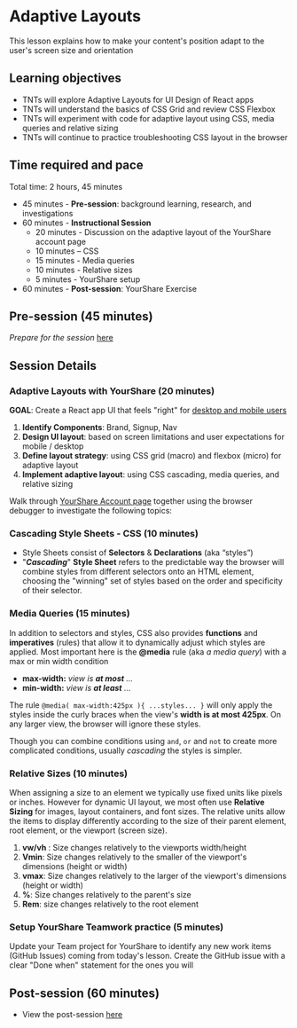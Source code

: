 # Adaptive Layouts

This lesson explains how to make your content's position adapt to the user's screen size and orientation

## Learning objectives

* TNTs will explore Adaptive Layouts for UI Design of React apps
* TNTs will understand the basics of CSS Grid and review CSS Flexbox
* TNTs will experiment with code for adaptive layout using CSS, media queries and relative sizing
*  TNTs will continue to practice troubleshooting CSS layout in the browser

## Time required and pace

Total time: 2 hours, 45 minutes

- 45 minutes - **Pre-session**: background learning, research, and investigations
- 60 minutes - **Instructional Session**
  - 20 minutes - Discussion on the adaptive layout of the  YourShare account page
  - 10 minutes –  CSS
  - 15 minutes - Media queries
  - 10 minutes - Relative sizes
  - 5 minutes - YourShare setup
- 60 minutes - **Post-session**: YourShare Exercise

## Pre-session (45 minutes)

*Prepare for the session* [here](../../../wiki/[ENG2.2]View-component-layout)

## Session Details

### Adaptive Layouts with YourShare (20 minutes)

**GOAL**: Create a React app UI that feels "right" for [desktop and mobile users](./[ENG3.0]YourShare-layout.pdf)

1. **Identify Components**: Brand, Signup, Nav
2. **Design UI layout**: based on screen limitations and user expectations for mobile / desktop 
3. **Define layout strategy**: using CSS grid (macro) and flexbox (micro) for adaptive layout
4. **Implement adaptive layout**: using CSS cascading, media queries, and relative sizing

Walk through [YourShare Account page](https://github.com/tnt-summer-academy/Samples/tree/main/Week_3/adaptive-layouts) together using the browser debugger to investigate the following topics:

### Cascading Style Sheets - CSS (10 minutes)

- Style Sheets consist of **Selectors** & **Declarations** (aka “styles”)
- "***Cascading***" **Style Sheet** refers to the predictable way the browser will combine styles from different selectors onto an HTML element, choosing the "winning" set of styles based on the order and specificity of their selector. 

### Media Queries (15 minutes)

In addition to selectors and styles, CSS also provides **functions** and **imperatives** (rules) that allow it to dynamically adjust which styles are applied. Most important here is the **@media** rule (aka *a media query*) with a max or min width condition

- **max-width:** *view is **at most** ...*
- **min-width:** *view is **at least** ...*

The rule  `@media( max-width:425px ){ ...styles... }` will only apply the styles inside the curly braces when the view's **width is at most 425px**. On any larger view, the browser will ignore these styles.

Though you can combine conditions using `and`, `or` and `not` to create more complicated conditions, usually *cascading* the styles is simpler.

### Relative Sizes (10 minutes)

When assigning a size to an element we typically use fixed units like pixels or inches. However for dynamic UI layout, we most often use **Relative Sizing** for images, layout containers, and font sizes. The relative units allow the items to display differently according to the size of their parent element, root element, or the viewport (screen size).

1. **vw/vh** : Size changes relatively to the viewports width/height
2. **Vmin**: Size changes relatively to the smaller of the viewport&#39;s dimensions (height or width)
3. **vmax**: Size changes relatively to the larger of the viewport's dimensions (height or width)
4. **%**: Size changes relatively to the parent's size
5. **Rem**: size changes relatively to the root element

### Setup YourShare Teamwork practice (5 minutes)

Update your Team project for YourShare to identify any new work items (GitHub Issues) coming from today's lesson. Create the GitHub issue with a clear "Done when" statement for the ones you will 

## Post-session (60 minutes)

- View the post-session [here](../../../wiki/[ENG3.0]-Adaptive-layouts)
